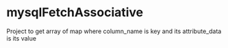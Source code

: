 # mysqlFetchAssociative
Project to get array of  map where column_name is key and its attribute_data is its value
